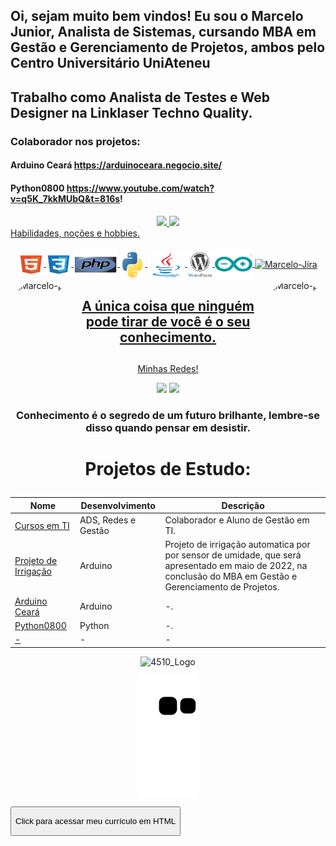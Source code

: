 ## Oi, sejam muito bem vindos! Eu sou o Marcelo Junior, Analista de Sistemas, cursando MBA em Gestão e Gerenciamento de Projetos, ambos pelo Centro Universitário UniAteneu
## Trabalho como Analista de Testes e Web Designer na Linklaser Techno Quality.
### Colaborador nos projetos: 
#### Arduino Ceará https://arduinoceara.negocio.site/ 
#### Python0800 https://www.youtube.com/watch?v=q5K_7kkMUbQ&t=816s! 
 
<div align="center">
  <a href="https://github.com/marcelojuniors66">
  <img height="160em" src="https://github-readme-stats.vercel.app/api?username=marcelojuniors66&show_icons=true&theme=chartreuse-dark&include_all_commits=true&count_private=true"/>
  <img height="160em" src="https://github-readme-stats.vercel.app/api/top-langs/?username=marcelojuniors66&layout=compact&langs_count=7&theme=chartreuse-dark"/>
</div>
  <div align="center">
    </div>
Habilidades, noções e hobbies. 
<div align="center" style="display: inline_block"><br>
  <img align="center" alt="Marcelo-HTML" height="30" width="40" src="https://raw.githubusercontent.com/devicons/devicon/master/icons/html5/html5-original.svg">
  <img align="center" alt="Marcelo-CSS" height="30" width="40" src="https://raw.githubusercontent.com/devicons/devicon/master/icons/css3/css3-original.svg">
  <img align="center" alt="Marcelo-PHP" height="50" width="70" src="https://raw.githubusercontent.com/devicons/devicon/master/icons/php/php-original.svg">
  <img align="center" alt="Marcelo-Python" height="50" width="40" src="https://raw.githubusercontent.com/devicons/devicon/master/icons/python/python-original.svg">
  <img align="center" alt="Marcelo-Java" height="40" width="60" src="https://raw.githubusercontent.com/devicons/devicon/master/icons/java/java-original.svg">
  <img align="center" alt="Marcelo-Wordpress" height="40" width="40" src="https://raw.githubusercontent.com/devicons/devicon/master/icons/wordpress/wordpress-original.svg">
  <img align="center" alt="Marcelo-Arduino" height="50" width="60" src="https://raw.githubusercontent.com/devicons/devicon/master/icons/arduino/arduino-original.svg">
  <img align="center" alt="Marcelo-Jira" height="50" width="60" src="https://cdn.jsdelivr.net/gh/devicons/devicon/icons/jira/jira-original-wordmark.svg">
  <img align="right" alt="Marcelo-pic" height="150" style="border-radius:50px;" 
src="https://cdn.pixabay.com/photo/2019/08/10/02/34/am-4396115_960_720.png?width=676&height=676">
 <img align="left" alt="Marcelo-pic" height="150" style="border-radius:50px;" 
src="https://cdn.pixabay.com/photo/2019/08/10/02/34/am-4396115_960_720.png?width=676&height=676">
  
 
 ## <p align="center">A única coisa que ninguém pode tirar de você é o seu conhecimento.</p>
  ##
 Minhas Redes!
<div> 
   <a href="https://instagram.com/marcelojuniors66" target="_blank"><img src="https://img.shields.io/badge/-Instagram-%23E4405F?style=for-the-badge&logo=instagram&logoColor=white" target="_blank"></a>
 	<a href="https://www.linkedin.com/in/marcelojuniors66" target="_blank"><img src="https://img.shields.io/badge/-LinkedIn-%230077B5?style=for-the-badge&logo=linkedin&logoColor=white" target="_blank"></a> 
 
 ### <p align="center">Conhecimento é o segredo de um futuro brilhante, lembre-se disso quando pensar em desistir.</p> 
 ### <p align="center"></p>
 
 # <p align="center">Projetos de Estudo: </p>
| Nome  |  Desenvolvimento  | Descrição |
| ------------------- | ------------------- | ------------------- | 
|  [Cursos em TI](https://www.instagram.com/cursosti_uniateneu/) |  ADS, Redes e Gestão | Colaborador e Aluno de Gestão em TI. | 
|  [Projeto de Irrigação](https://www.profsandromesquita.com/aulas-pixels/curso-de-automacao-agricola) |  Arduino | Projeto de irrigação automatica por por sensor de umidade, que será apresentado em maio de 2022, na conclusão do MBA em Gestão e Gerenciamento de Projetos. | 
|  [Arduino Ceará](https://arduinoceara.negocio.site/) |  Arduino | -. | 
|  [Python0800](https://www.youtube.com/watch?v=q5K_7kkMUbQ&t=816s!) |  Python | -. | 
|  [-](https://https://github.com/marcelojuniors66) |  - | - |
 
![4510_Logo](https://user-images.githubusercontent.com/80868364/151638824-08d1723e-08c9-4958-8f91-5cd8efce7fc6.jpg)
 

  ![Snake animation](https://github.com/marcelojuniors66/marcelojuniors66/blob/output/github-contribution-grid-snake.svg)
 
</div>
</div>
 <a href="https://marcelojuniors66.github.io/curriculo/"><button><p align="center">Click para acessar meu currículo em HTML</p></button></a>
</div>
